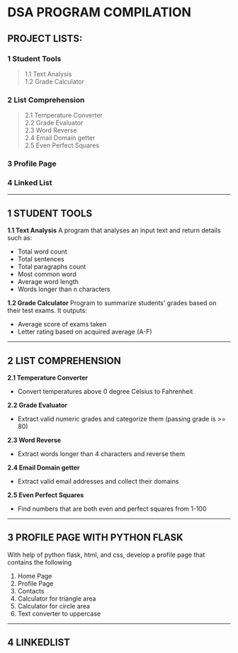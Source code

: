# DSA PROGRAM COMPILATION

## PROJECT LISTS:
### 1 Student Tools
> 1.1 Text Analysis\
> 1.2 Grade Calculator
### 2 List Comprehension
> 2.1 Temperature Converter\
> 2.2 Grade Evaluator\
> 2.3 Word Reverse\
> 2.4 Email Domain getter\
> 2.5 Even Perfect Squares
### 3 Profile Page
### 4 Linked List

---

## 1 STUDENT TOOLS
__1.1 Text Analysis__
A program that analyses an input text and return details such as:
- Total word count
- Total sentences
- Total paragraphs count
- Most common word
- Average word length
- Words longer than n characters 

__1.2 Grade Calculator__
Program to summarize students' grades based on their test exams. It outputs:
- Average score of exams taken
- Letter rating based on acquired average (A-F)

---

## 2 LIST COMPREHENSION
__2.1 Temperature Converter__
- Convert temperatures above 0 degree Celsius to Fahrenheit
  
__2.2 Grade Evaluator__
- Extract valid numeric grades and categorize them (passing grade is >= 80)
  
__2.3 Word Reverse__
- Extract words longer than 4 characters and reverse them
  
__2.4 Email Domain getter__
- Extract valid email addresses and collect their domains
  
__2.5 Even Perfect Squares__
- Find numbers that are both even and perfect squares from 1-100

---

## 3 PROFILE PAGE WITH PYTHON FLASK
With help of python flask, html, and css, develop a profile page that contains the following
1. Home Page
2. Profile Page
3. Contacts
4. Calculator for triangle area
5. Calculator for circle area
6. Text converter to uppercase

---

## 4 LINKEDLIST
